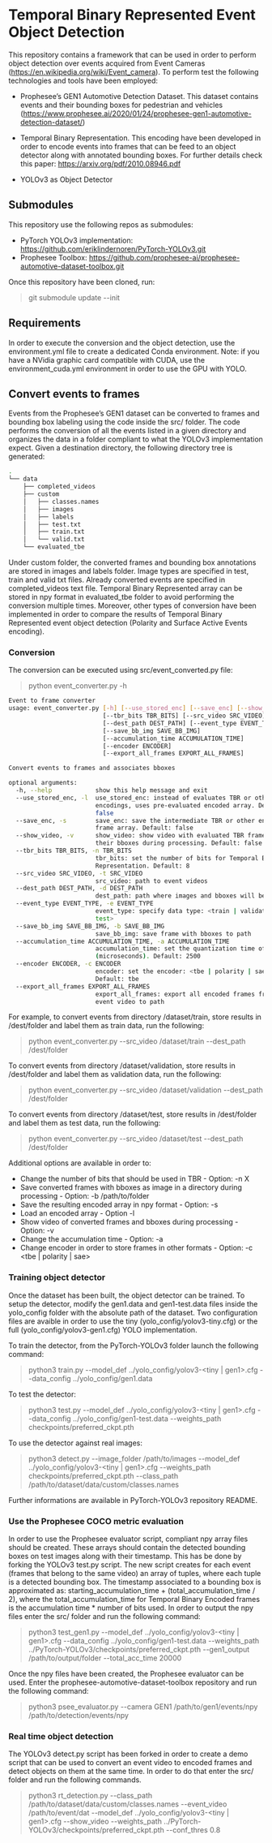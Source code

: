 # Temporal Binary Represented Event Object Detection

This repository contains a framework that can be used in order to perform object detection over events acquired from Event Cameras (https://en.wikipedia.org/wiki/Event_camera).
To perform test the following technologies and tools have been employed:

* Prophesee’s GEN1 Automotive Detection Dataset. This dataset contains events and their bounding boxes for pedestrian and vehicles (https://www.prophesee.ai/2020/01/24/prophesee-gen1-automotive-detection-dataset/)

* Temporal Binary Representation. This encoding have been developed in order to encode events into frames that can be feed to an object detector along with annotated bounding boxes. For further details check this paper: https://arxiv.org/pdf/2010.08946.pdf

* YOLOv3 as Object Detector

## Submodules

This repository use the following repos as submodules:
* PyTorch YOLOv3 implementation: https://github.com/eriklindernoren/PyTorch-YOLOv3.git
* Prophesee Toolbox: https://github.com/prophesee-ai/prophesee-automotive-dataset-toolbox.git

Once this repository have been cloned, run:
> git submodule update --init

## Requirements

In order to execute the conversion and the object detection, use the environment.yml file to create a dedicated Conda environment.
Note: if you have a NVidia graphic card compatible with CUDA, use the environment_cuda.yml environment in order to use the GPU with YOLO.

## Convert events to frames

Events from the Prophesee’s GEN1 dataset can be converted to frames and bounding box labeling using the code inside the src/ folder. The code performs the conversion of all the events listed in a given directory and organizes the data in a folder compliant to what the YOLOv3 implementation expect. Given a destination directory, the following directory tree is generated:
``` bash
.
└── data
    ├── completed_videos
    ├── custom
    │   ├── classes.names
    │   ├── images
    │   ├── labels
    │   ├── test.txt
    │   ├── train.txt
    │   └── valid.txt
    └── evaluated_tbe

``` 

Under custom folder, the converted frames and bounding box annotations are stored in images and labels folder. Image types are specified in test, train and valid txt files. Already converted events are specified in completed_videos text file. Temporal Binary Represented array can be stored in npy format in evaluated_tbe folder to avoid performing the conversion multiple times.
Moreover, other types of conversion have been implemented in order to compare the results of Temporal Binary Represented event object detection (Polarity and Surface Active Events encoding).

### Conversion

The conversion can be executed using src/event_converted.py file:
> python event_converter.py -h
``` bash
Event to frame converter
usage: event_converter.py [-h] [--use_stored_enc] [--save_enc] [--show_video]
                          [--tbr_bits TBR_BITS] [--src_video SRC_VIDEO]
                          [--dest_path DEST_PATH] [--event_type EVENT_TYPE]
                          [--save_bb_img SAVE_BB_IMG]
                          [--accumulation_time ACCUMULATION_TIME]
                          [--encoder ENCODER]
                          [--export_all_frames EXPORT_ALL_FRAMES]

Convert events to frames and associates bboxes

optional arguments:
  -h, --help            show this help message and exit
  --use_stored_enc, -l  use_stored_enc: instead of evaluates TBR or other
                        encodings, uses pre-evaluated encoded array. Default:
                        false
  --save_enc, -s        save_enc: save the intermediate TBR or other encodings
                        frame array. Default: false
  --show_video, -v      show_video: show video with evaluated TBR frames and
                        their bboxes during processing. Default: false
  --tbr_bits TBR_BITS, -n TBR_BITS
                        tbr_bits: set the number of bits for Temporal Binary
                        Representation. Default: 8
  --src_video SRC_VIDEO, -t SRC_VIDEO
                        src_video: path to event videos
  --dest_path DEST_PATH, -d DEST_PATH
                        dest_path: path where images and bboxes will be stored
  --event_type EVENT_TYPE, -e EVENT_TYPE
                        event_type: specify data type: <train | validation |
                        test>
  --save_bb_img SAVE_BB_IMG, -b SAVE_BB_IMG
                        save_bb_img: save frame with bboxes to path
  --accumulation_time ACCUMULATION_TIME, -a ACCUMULATION_TIME
                        accumulation_time: set the quantization time of events
                        (microseconds). Default: 2500
  --encoder ENCODER, -c ENCODER
                        encoder: set the encoder: <tbe | polarity | sae>.
                        Default: tbe
  --export_all_frames EXPORT_ALL_FRAMES
                        export_all_frames: export all encoded frames from an
                        event video to path

```

For example, to convert events from directory /dataset/train, store results in /dest/folder and label them as train data, run the following:
> python event_converter.py --src_video /dataset/train --dest_path /dest/folder

To convert events from directory /dataset/validation, store results in /dest/folder and label them as validation data, run the following:
> python event_converter.py --src_video /dataset/validation --dest_path /dest/folder

To convert events from directory /dataset/test, store results in /dest/folder and label them as test data, run the following:
> python event_converter.py --src_video /dataset/test --dest_path /dest/folder

Additional options are available in order to:
* Change the number of bits that should be used in TBR - Option: -n X
* Save converted frames with bboxes as image in a directory during processing - Option: -b /path/to/folder
* Save the resulting encoded array in npy format - Option: -s
* Load an encoded array - Option -l
* Show video of converted frames and bboxes during processing - Option: -v
* Change the accumulation time - Option: -a
* Change encoder in order to store frames in other formats - Option: -c <tbe | polarity | sae>

### Training object detector

Once the dataset has been built, the object detector can be trained.
To setup the detector, modify the gen1.data and gen1-test.data files inside the yolo_config folder with the absolute path of the dataset.
Two configuration files are avaible in order to use the tiny (yolo_config/yolov3-tiny.cfg) or the full (yolo_config/yolov3-gen1.cfg) YOLO implementation.

To train the detector, from the PyTorch-YOLOv3 folder launch the following command:
> python3 train.py --model_def ../yolo_config/yolov3-<tiny | gen1>.cfg --data_config ../yolo_config/gen1.data

To test the detector:

> python3 test.py --model_def ../yolo_config/yolov3-<tiny | gen1>.cfg --data_config ../yolo_config/gen1-test.data --weights_path checkpoints/preferred_ckpt.pth

To use the detector against real images:

> python3 detect.py --image_folder /path/to/images --model_def ../yolo_config/yolov3-<tiny | gen1>.cfg --weights_path checkpoints/preferred_ckpt.pth --class_path /path/to/dataset/data/custom/classes.names

Further informations are available in PyTorch-YOLOv3 repository README.

### Use the Prophesee COCO metric evaluation

In order to use the Prophesee evaluator script, compliant npy array files should be created. These arrays should contain the detected bounding boxes on test images along with their timestamp.
This has be done by forking the YOLOv3 test.py script. The new script creates for each event (frames that belong to the same video) an array of tuples, where each tuple is a detected bounding box. The timestamp associated to a bounding box is approximated as: starting_accumulation_time + (total_accumulation_time / 2), where the total_accumulation_time for Temporal Binary Encoded frames is the accumulation time * number of bits used.
In order to output the npy files enter the src/ folder and run the following command:

> python3 test_gen1.py --model_def ../yolo_config/yolov3-<tiny | gen1>.cfg --data_config ../yolo_config/gen1-test.data --weights_path ../PyTorch-YOLOv3/checkpoints/preferred_ckpt.pth --gen1_output /path/to/output/folder --total_acc_time 20000

Once the npy files have been created, the Prophesee evaluator can be used. Enter the prophesee-automotive-dataset-toolbox repository and run the following command:

> python3 psee_evaluator.py --camera GEN1 /path/to/gen1/events/npy /path/to/detection/events/npy

### Real time object detection

The YOLOv3 detect.py script has been forked in order to create a demo script that can be used to convert an event video to encoded frames and detect objects on them at the same time. In order to do that enter the src/ folder and run the following commands. 

> python3 rt_detection.py --class_path /path/to/dataset/data/custom/classes.names --event_video /path/to/event/dat --model_def ../yolo_config/yolov3-<tiny | gen1>.cfg --show_video --weights_path ../PyTorch-YOLOv3/checkpoints/preferred_ckpt.pth --conf_thres 0.8
